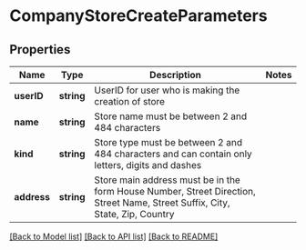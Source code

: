 # CompanyStoreCreateParameters

## Properties
Name | Type | Description | Notes
------------ | ------------- | ------------- | -------------
**userID** | **string** | UserID for user who is making the creation of store | 
**name** | **string** | Store name must be between 2 and 484 characters | 
**kind** | **string** | Store type must be between 2 and 484 characters and can contain only letters, digits and dashes | 
**address** | **string** | Store main address must be in the form House Number, Street Direction, Street Name, Street Suffix, City, State, Zip, Country | 

[[Back to Model list]](../README.md#documentation-for-models) [[Back to API list]](../README.md#documentation-for-api-endpoints) [[Back to README]](../README.md)


